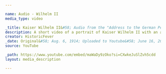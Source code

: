 ```yaml
---

name: Audio - Wilhelm II
media_type: video

_title: Kaiser Wilhelm II&#58; Audio from the "Address to the German People"
description: A short video of a portrait of Kaiser Wilhelm II with an audio extract of Emperor Wilhelm II of Germany addressing the Germans with regards to the start of WWI. Although Wilhelm II was only the third German Emperor, he was also the last. With his abdication in 1918, monarchy would never again return to Germany.
creator: HistoricFever
_date: Original&#58; Aug. 6, 1914; Uploaded to Youtube&#58; June 16, 2010
source: YouTube

_path: https://www.youtube.com/embed/maWaDy9zOko?si=CXwkeJuSlZvh5cdd
layout: media_description

---
```

